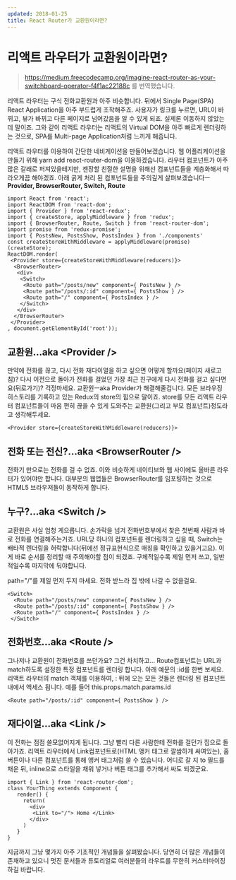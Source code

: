 ```yaml
---
updated: 2018-01-25
title: React Router가 교환원이라면?
---
```


# 리액트 라우터가 교환원이라면?

> https://medium.freecodecamp.org/imagine-react-router-as-your-switchboard-operator-f4f1ac22188c 를 번역했습니다.

리액트 라우터는 구식 전화교환원과 아주 비슷합니다. 뒤에서 Single Page(SPA) React Application을 아주 부드럽게 조작해주죠. 사용자가 링크를 누르면, URL이 바뀌고, 뷰가 바뀌고 다른 페이지로 넘어갔음을 알 수 있게 되죠. 실제론 이동하지 않았는데 말이죠. 그와 같이 리액트 라우터는 리액트의 Virtual DOM을 아주 빠르게 렌더링하는 것으로, SPA를 Multi-page Application처럼 느끼게 해줍니다.

리액트 라우터를 이용하여 간단한 네비게이션을 만들어보겠습니다. 웹 어플리케이션을 만들기 위해  yarn add react-router-dom을 이용하겠습니다. 라우터 컴포넌트가 아주 많은 갈래로 퍼져있을테지만, 젠장할 친절한 설명을 위해선 컴포넌트들을 계층화해서 따라오게끔 해야겠죠. 아래 굵게 처리 된 컴포넌트들을 주의깊게 살펴보겠습니다ㅡ**Provider, BrowserRouter, Switch, Route**

    import React from 'react';
    import ReactDOM from 'react-dom';
    import { Provider } from 'react-redux';
    import { createStore, applyMiddleware } from 'redux';
    import { BrowserRouter, Route, Switch } from 'react-router-dom';
    import promise from 'redux-promise';
    import { PostsNew, PostsShow, PostsIndex } from './components'
    const createStoreWithMiddleware = applyMiddleware(promise)(createStore);
    ReactDOM.render(
     <Provider store={createStoreWithMiddleware(reducers)}>
      <BrowserRouter>
       <div>
        <Switch>
         <Route path="/posts/new" component={ PostsNew } />
         <Route path="/posts/:id" component={ PostsShow } />
         <Route path="/" component={ PostsIndex } />
        </Switch>
       </div>
      </BrowserRouter>
     </Provider>
    , document.getElementById('root'));

## 교환원...aka \<Provider />

만약에 전화를 끊고, 다시 전화 재다이얼을 하고 싶으면 어떻게 할까요(페이지 새로고침)? 다시 이전으로 돌아가 전화를 걸었던 가장 최근 친구에게 다시 전화를 걸고 싶다면요(뒤로가기)? 걱정마세요. 교환원ㅡaka Provider가 해결해줄겁니다. 모든 브라우징 히스토리를 기록하고 있는 Redux의 store의 힘으로 말이죠. store를 모든 리액트 라우터 컴포넌트들이 마음 편히 끊을 수 있게 도와주는 교환원(그리고 부모 컴포넌트)정도라고 생각해두세요.

    <Provider store={createStoreWithMiddleware(reducers)}>



## 전화 또는 전신?...aka \<BrowserRouter />

전화기 만으로는 전화를 걸 수 없죠. 이와 비슷하게 네이티브와 웹 사이에도 올바른 라우터가 있어야만 합니다. 대부분의 웹앱들은 BrowserRouter를 임포팅하는 것으로 HTML5 브라우저들이 동작하게 합니다.

## 누구?…aka \<Switch />

교환원은 사실 엄청 게으릅니다. 손가락을 넘겨 전화번호부에서 찾은 첫번째 사람과 바로 전화를 연결해주는거죠. URL당 하나의 컴포넌트를 렌더링하고 싶을 때, Switch는 배타적 렌더링을 허락합니다(뒤에선 정규표현식으로 매칭을 확인하고 있을거고요). 이게 바로 순서를 정리할 때 주의해야할 점이 되겠죠. 구체적일수록 제일 먼저 쓰고, 일반적일수록 마지막에 둬야합니다.

 path="/"를 제일 먼저 두지 마세요. 전화 받느라 집 밖에 나갈 수 없을걸요.

    <Switch>
      <Route path="/posts/new" component={ PostsNew } />
      <Route path="/posts/:id" component={ PostsShow } />
      <Route path="/" component={ PostsIndex } />
     </Switch>



## 전화번호...aka \<Route />

그나저나 교환원이 전화번호를 쓰던가요? 그건 차치하고... Route컴포넌트는 URL과 match하도록 설정한 특정 컴포넌트를 렌더링 합니다. 아래 예문의 :id를 한번 보세요. 리액트 라우터의 match 객체를 이용하여, : 뒤에 오는 모든 것들은 렌더링 된 컴포넌트 내에서 액세스 됩니다. 예를 들어 this.props.match.params.id

    <Route path="/posts/:id" component={ PostsShow } />

## 재다이얼...aka \<Link />

이 전화는 점점 쓸모없어지게 됩니다. 그냥 빨리 다른 사람한테 전화를 걸던가 집으로 돌아가죠. 리액트 라우터에서 Link컴포넌트로(HTML 앵커 태그로 깔쌈하게 싸여있는), 홈 버튼이나 다른 컴포넌트를 통해 앵커 태그처럼 쓸 수 있습니다. 어디로 갈 지 to 필드를 채운 뒤, inline으로 스타일을 채워 넣거나 버튼 태그를 추가해서 싸도 되겠군요.

    import { Link } from 'react-router-dom';
    class YourThing extends Component {
       render() {
         return(
           <div>
            <Link to="/"> Home </Link>
           </div>
         )
       }
    }

지금까지 그냥 몇가지 아주 기초적인 개념들을 살펴봤습니다. 당연히 더 많은 개념들이 존재하고 있으니 멋진 문서들과 튜토리얼로 여러분들의 라우트를 무한히 커스터마이징하길 바랍니다. 




